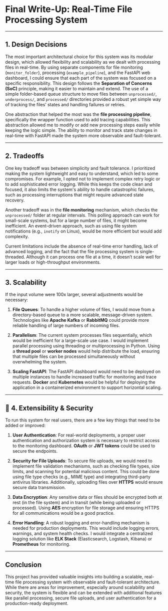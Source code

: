 # Final Write-Up: Real-Time File Processing System

---

##  **1. Design Decisions**

The most important architectural choice for this system was its modular design, which allowed flexibility and scalability as we dealt with processing files in real-time. By using separate components for file monitoring (`monitor_folder`), processing (`example_pipeline`), and the FastAPI web dashboard, I could ensure that each part of the system was focused on a specific responsibility. This design follows the **Separation of Concerns (SoC)** principle, making it easier to maintain and extend. The use of a simple folder-based queue structure to move files between `unprocessed/`, `underprocess/`, and `processed/` directories provided a robust yet simple way of tracking the files’ states and handling failures or retries.

One abstraction that helped the most was the **file processing pipeline**, specifically the wrapper function used to add tracing capabilities. This abstraction allowed me to modify or add new processing steps easily while keeping the logic simple. The ability to monitor and track state changes in real-time with FastAPI made the system more observable and fault-tolerant.

---

##  **2. Tradeoffs**

One key tradeoff was between simplicity and fault tolerance. I prioritized making the system lightweight and easy to understand, which led to some compromises. For example, I opted not to implement complex retry logic or to add sophisticated error logging. While this keeps the code clean and focused, it also limits the system's ability to handle catastrophic failures, such as processing interruptions that might require advanced state recovery.

Another tradeoff was in the **file monitoring** mechanism, which checks the `unprocessed/` folder at regular intervals. This polling approach can work for small-scale systems, but for a large number of files, it might become inefficient. An event-driven approach, such as using file system notifications (e.g., `inotify` on Linux), would be more efficient but would add complexity.

Current limitations include the absence of real-time error handling, lack of advanced logging, and the fact that the file processing system is single-threaded. Although it can process one file at a time, it doesn’t scale well for larger loads or high-throughput environments.

---

##  **3. Scalability**

If the input volume were 100x larger, several adjustments would be necessary:

1. **File Queues**: To handle a higher volume of files, I would move from a directory-based queue to a more scalable, message-driven system. Technologies like **Apache Kafka** or **RabbitMQ** could provide more reliable handling of large numbers of incoming files.

2. **Parallelism**: The current system processes files sequentially, which would be inefficient for a large-scale use case. I would implement parallel processing using threading or multiprocessing in Python. Using a **thread pool** or **worker nodes** would help distribute the load, ensuring that multiple files can be processed simultaneously without overwhelming the system.

3. **Scaling FastAPI**: The FastAPI dashboard would need to be deployed on multiple instances to handle increased traffic for monitoring and trace requests. **Docker** and **Kubernetes** would be helpful for deploying the application in a containerized environment to support horizontal scaling.

---

## 🔐 **4. Extensibility & Security**

To run this system for real users, there are a few key things that need to be added or improved:

1. **User Authentication**: For real-world deployments, a proper user authentication and authorization system is necessary to restrict access to the monitoring dashboard. **OAuth** or **JWT tokens** could be used to secure the endpoints.

2. **Security for File Uploads**: To secure file uploads, we would need to implement file validation mechanisms, such as checking file types, size limits, and scanning for potential malicious content. This could be done using file type checks (e.g., MIME type) and integrating third-party antivirus libraries. Additionally, uploading files over **HTTPS** would ensure secure data transmission.

3. **Data Encryption**: Any sensitive data or files should be encrypted both at rest (in the file system) and in transit (while being uploaded or processed). Using **AES** encryption for file storage and ensuring HTTPS for all communications would be a good practice.

4. **Error Handling**: A robust logging and error-handling mechanism is needed for production deployments. This would include logging errors, warnings, and system health checks. I would integrate a centralized logging solution like **ELK Stack** (Elasticsearch, Logstash, Kibana) or **Prometheus** for monitoring.

---

## Conclusion

This project has provided valuable insights into building a scalable, real-time file processing system with observable and fault-tolerant architecture. While there are areas for improvement, especially around scalability and security, the system is flexible and can be extended with additional features like parallel processing, secure file uploads, and user authentication for a production-ready deployment.
